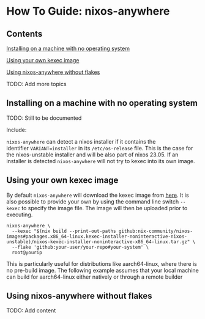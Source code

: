 # How To Guide: nixos-anywhere

## Contents

[Installing on a machine with no operating system](#installing-on-a-machine-with-no-operating-system)

[Using your own kexec image](#using-your-own-kexec-image)

[Using nixos-anywhere without flakes](#using-nixos-anywhere-without-flakes)

TODO: Add more topics

## Installing on a machine with no operating system

TODO: Still to be documented

Include: 

`nixos-anywhere` can detect a nixos installer if it contains the identifier `VARIANT=installer` in its `/etc/os-release` file. This is the case for the nixos-unstable installer and will be also part of nixos 23.05. If an installer is detected `nixos-anywhere` will not try to kexec into its own image.

## Using your own kexec image

By default `nixos-anywhere` will download the kexec image from [here](https://github.com/nix-community/nixos-images#kexec-tarballs). It is also possible to provide your own by using the command line switch `--kexec` to specify the image file. The image will then be uploaded prior to executing.

```
nixos-anywhere \
  --kexec "$(nix build --print-out-paths github:nix-community/nixos-images#packages.x86_64-linux.kexec-installer-noninteractive-nixos-unstable)/nixos-kexec-installer-noninteractive-x86_64-linux.tar.gz" \
  --flake 'github:your-user/your-repo#your-system' \
  root@yourip
```

This is particularly useful for distributions like aarch64-linux, where there is no pre-build image. The following example assumes that your local machine can build for aarch64-linux either natively or through a remote builder

## Using nixos-anywhere without flakes

TODO: Add content

```

```


